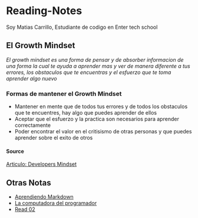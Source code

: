# Reading-Notes

Soy Matias Carrillo, Estudiante de codigo en Enter tech school

## El Growth Mindset
*El growth mindset es una forma de pensar y de absorber informacion de una forma la cual te ayuda a aprender mas y ver de manera diferente a tus errores, los obstaculos que te encuentras y el esfuerzo que te toma aprender algo nuevo*

### Formas de mantener el Growth Mindset
- Mantener en mente que de todos tus errores y de todos los obstaculos que te encuentres, hay algo que puedes aprender de ellos
- Aceptar que el esfuerzo y la practica son necesarios para aprender correctamente
- Poder encontrar el valor en el critisismo de otras personas y que puedes aprender sobre el exito de otros

#### Source
[Articulo: Developers Mindset](https://www.atlassian.com/blog/inside-atlassian/growth-mindset "Growth Mindset")


## Otras Notas
- [Aprendiendo Markdown](aprendiendo-markdown.md)
- [La computadora del programador](la-computadora-del-programador.md)
- [Read 02](read02.md)

